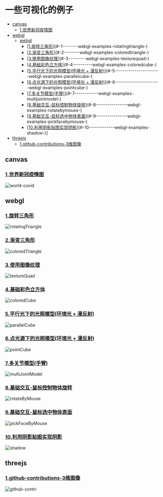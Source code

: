 # 一些可视化的例子

- [canvas](#canvas)
  * [1.世界新冠疫情图](###[1.世界新冠疫情图])
- [webgl](#webgl)
  * [webgl](#webgl)
    + [[1.旋转三角形](./webgl/examples/rotatingTriangle)](#-1--------webgl-examples-rotatingtriangle-)
    + [[2.渐变三角形](./webgl/examples/coloredTriangle)](#-2--------webgl-examples-coloredtriangle-)
    + [[3.使用图像纹理](./webgl/examples/textureQuad)](#-3---------webgl-examples-texturequad-)
    + [[4.基础彩色立方体](./webgl/examples/coloredCube)](#-4----------webgl-examples-coloredcube-)
    + [[5.平行光下的光照模型(环境光 + 漫反射)](./webgl/examples/parallelCube)](#-5-----------------------webgl-examples-parallelcube-)
    + [[6.点光源下的光照模型(环境光 + 漫反射)](./webgl/examples/pointCube)](#-6-----------------------webgl-examples-pointcube-)
    + [[7.多关节模型(手臂)](./webgl/examples/multiJointModel)](#-7------------webgl-examples-multijointmodel-)
    + [[8.基础交互-鼠标控制物体旋转](./webgl/examples/rotateByMouse)](#-8----------------webgl-examples-rotatebymouse-)
    + [[9.基础交互-鼠标选中物体表面](./webgl/examples/pickFaceByMouse)](#-9----------------webgl-examples-pickfacebymouse-)
    + [[10.利用阴影贴图实现阴影](./webgl/examples/shadow)](#-10-------------webgl-examples-shadow-)]
- [threejs](#threejs)
  * [1.github-contributions-3维图像](###[1.github-contributions-3维图像])


## canvas
### [1.世界新冠疫情图](./canvas2d/covid)
![world-covid](./assets/world-covid.gif)

## webgl

### [1.旋转三角形](./webgl/examples/rotatingTriangle)
![rotatingTriangle](./assets/rotatingTriangle.gif)

### [2.渐变三角形](./webgl/examples/coloredTriangle)
![coloredTriangle](./assets/coloredTriangle.png)

### [3.使用图像纹理](./webgl/examples/textureQuad)
![textureQuad](./assets/textureQuad.png)

### [4.基础彩色立方体](./webgl/examples/coloredCube)
![coloredCube](./assets/coloredCube.png)

### [5.平行光下的光照模型(环境光 + 漫反射)](./webgl/examples/parallelCube)
![parallelCube](./assets/parallelCube.gif)

### [6.点光源下的光照模型(环境光 + 漫反射)](./webgl/examples/pointCube)
![pointCube](./assets/pointCube.gif)

### [7.多关节模型(手臂)](./webgl/examples/multiJointModel)
![multiJointModel](./assets/multiJointModel.gif)

### [8.基础交互-鼠标控制物体旋转](./webgl/examples/rotateByMouse)
![rotateByMouse](./assets/rotateByMouse.gif)

### [9.基础交互-鼠标选中物体表面](./webgl/examples/pickFaceByMouse)
![pickFaceByMouse](./assets/pickFaceByMouse.gif)

### [10.利用阴影贴图实现阴影](./webgl/examples/shadow)
![shadow](./assets/shadow.gif)

## threejs

### [1.github-contributions-3维图像](./threejs/githubContribution)
![github-contri](./assets/github-contri.gif)

